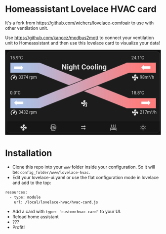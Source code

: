 # Homeassistant Lovelace HVAC card

It's a fork from https://github.com/wichers/lovelace-comfoair to use with other ventilation unit.

Use https://github.com/kanocz/modbus2mqtt to connect your ventilation unit to Homeassistant and then use this lovelace card to visualize your data!

![Image](https://raw.githubusercontent.com/kanocz/lovelace-hvac/master/result.png)

# Installation

* Clone this repo into your `www` folder inside your configuration. So it will be: `config_folder/www/lovelace-hvac`. 
* Edit your lovelace-ui.yaml or use the flat configuration mode in lovelace and add to the top:
```
resources:
  - type: module
    url: /local/lovelace-hvac/hvac-card.js
```
* Add a card with `type: 'custom:hvac-card'` to your UI.
* Reload home assistant
* ???
* Profit!

